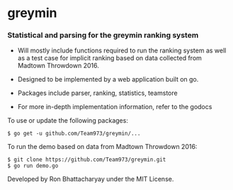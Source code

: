 # greymin


### Statistical and parsing for the greymin ranking system

- Will mostly include functions required to run the ranking system as well as
a test case for implicit ranking based on data collected from Madtown Throwdown 2016.

- Designed to be implemented by a web application built on go.

- Packages include parser, ranking, statistics, teamstore

- For more in-depth implementation information, refer to the godocs


To use or update the following packages:


	$ go get -u github.com/Team973/greymin/...


To run the demo based on data from Madtown Throwdown 2016:


	$ git clone https://github.com/Team973/greymin.git
	$ go run demo.go


Developed by Ron Bhattacharyay under the MIT License.
